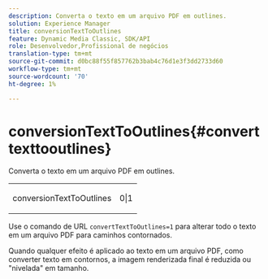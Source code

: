 ```yaml
---
description: Converta o texto em um arquivo PDF em outlines.
solution: Experience Manager
title: conversionTextToOutlines
feature: Dynamic Media Classic, SDK/API
role: Desenvolvedor,Profissional de negócios
translation-type: tm+mt
source-git-commit: d0bc88f55f857762b3bab4c76d1e3f3dd2733d60
workflow-type: tm+mt
source-wordcount: '70'
ht-degree: 1%

---
```



# conversionTextToOutlines{#converttexttooutlines}

Converta o texto em um arquivo PDF em outlines.

<table id="simpletable_FDE0D8786BC747AF87A336452500E695"> 
 <tr class="strow"> 
  <td class="stentry"> <p><span class="codeph"> conversionTextToOutlines</span> </p> </td> 
  <td class="stentry"> <p>0|1 </p></td> 
 </tr> 
</table>

Use o comando de URL `convertTextToOutlines=1` para alterar todo o texto em um arquivo PDF para caminhos contornados.

Quando qualquer efeito é aplicado ao texto em um arquivo PDF, como converter texto em contornos, a imagem renderizada final é reduzida ou &quot;nivelada&quot; em tamanho.

